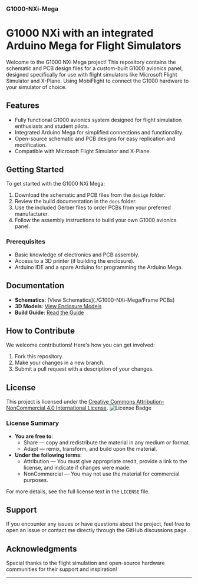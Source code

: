 ### G1000-NXi-Mega

# G1000 NXi with an integrated Arduino Mega for Flight Simulators

Welcome to the G1000 NXi Mega project! This repository contains the schematic and PCB design files for a custom-built G1000 avionics panel, designed specifically for use with flight simulators like Microsoft Flight Simulator and X-Plane. Using MobiFlight to connect the G1000 hardware to your simulator of choice.

## Features
- Fully functional G1000 avionics system designed for flight simulation enthusiasts and student pilots.
- Integrated Arduino Mega for simplified connections and functionality.
- Open-source schematic and PCB designs for easy replication and modification.
- Compatible with Microsoft Flight Simulator and X-Plane.

## Getting Started
To get started with the G1000 NXi Mega:
1. Download the schematic and PCB files from the `design` folder.
2. Review the build documentation in the `docs` folder.
3. Use the included Gerber files to order PCBs from your preferred manufacturer.
4. Follow the assembly instructions to build your own G1000 avionics panel.

### Prerequisites
- Basic knowledge of electronics and PCB assembly.
- Access to a 3D printer (if building the enclosure).
- Arduino IDE and a spare Arduino for programming the Arduino Mega.

## Documentation
- **Schematics**: [View Schematics](./G1000-NXi-Mega/Frame PCBs)
- **3D Models**: [View Enclosure Models](https://cad.onshape.com/documents/151676533be7f9dde157788c/w/2f40da56e230263b51d6582b/e/3766505c1afa7c69551d04a4)
- **Build Guide**: [Read the Guide](./docs/build-guide.md)

## How to Contribute
We welcome contributions! Here's how you can get involved:
1. Fork this repository.
2. Make your changes in a new branch.
3. Submit a pull request with a description of your changes.

## License
This project is licensed under the [Creative Commons Attribution-NonCommercial 4.0 International License](https://creativecommons.org/licenses/by-nc/4.0/).
![License Badge](https://licensebuttons.net/l/by-nc/4.0/88x31.png)

### License Summary
- **You are free to**:
  - Share — copy and redistribute the material in any medium or format.
  - Adapt — remix, transform, and build upon the material.
- **Under the following terms**:
  - Attribution — You must give appropriate credit, provide a link to the license, and indicate if changes were made.
  - NonCommercial — You may not use the material for commercial purposes.

For more details, see the full license text in the `LICENSE` file.

## Support
If you encounter any issues or have questions about the project, feel free to open an issue or contact me directly through the GitHub discussions page.

## Acknowledgments
Special thanks to the flight simulation and open-source hardware communities for their support and inspiration!

---
